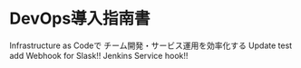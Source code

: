 DevOps導入指南書
================
Infrastructure as Codeで
チーム開発・サービス運用を効率化する
Update test
add Webhook for Slask!!
Jenkins Service hook!!
